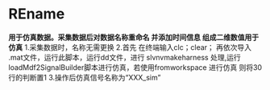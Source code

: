 # REname
**用于仿真数据。采集数据后对数据名称重命名 并添加时间信息 组成二维数值用于仿真**
1.采集数据时，名称无需更换
2.首先 在终端输入clc；clear； 再依次导入 .mat文件，运行此脚本，运行dd文件，进行 slvnvmakeharness
处理,运行loadMdf2SignalBuilder脚本进行仿真，若使用fromworkspace 进行仿真 则将30行的判断置1
3.操作后仿真信号名称为“XXX_sim”
